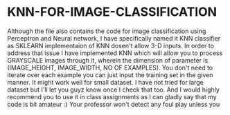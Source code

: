 # KNN-FOR-IMAGE-CLASSIFICATION
Although the file also contains the code for image classification using Perceptron and Neural network, I have specifically named it KNN classifier as SKLEARN implementaion of KNN dosen't allow 3-D inputs. In order to address that issue I have implemented KNN which will allow you to process GRAYSCALE images through it, wherein the dimension of parameter is (IMAGE_HEIGHT, IMAGE_WIDTH, NO OF EXAMPLES). You don't need to iterate over each example you can just input the training set in the given manner. It might work well for small dataset. I have not tried for large dataset but I'll let you guyz know once I check that too. And I would highly recommend you to use it in class assignments as I can gladly say that my code is bit amateur :) Your professor won't detect any foul play unless you 
